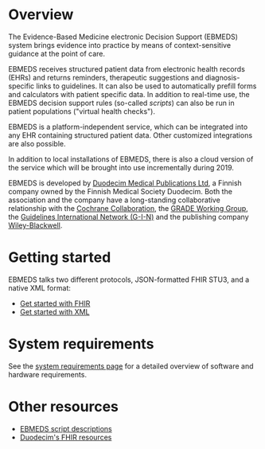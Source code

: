 # Overview

The Evidence-Based Medicine electronic Decision Support (EBMEDS) system brings evidence into practice by means of context-sensitive guidance at the point of care.

EBMEDS receives structured patient data from electronic health records (EHRs) and returns reminders, therapeutic suggestions and diagnosis-specific links to guidelines. It can also be used to automatically prefill forms and calculators with patient specific data. In addition to real-time use, the EBMEDS decision support rules (so-called *scripts*) can also be run in patient populations ("virtual health checks").

EBMEDS is a platform-independent service, which can be integrated into any EHR containing structured patient data. Other customized integrations are also possible.

In addition to local installations of EBMEDS, there is also a cloud version of the service which will be brought into use incrementally during 2019.

EBMEDS is developed by [Duodecim Medical Publications Ltd](http://www.duodecimpublications.com/), a Finnish company owned by the Finnish Medical Society Duodecim. Both the association and the company have a long-standing collaborative relationship with the [Cochrane Collaboration](http://www.cochrane.org/), the [GRADE Working Group](http://www.gradeworkinggroup.org/), the [Guidelines International Network (G-I-N)](http://www.g-i-n.net/) and the publishing company [Wiley-Blackwell](http://www.wiley.com/).

# Getting started

EBMEDS talks two different protocols, JSON-formatted FHIR STU3, and a native XML format:

* [Get started with FHIR](api/fhir/getting-started.md)
* [Get started with XML](api/xml/getting-started.md)

# System requirements

See the [system requirements page](system-requirements.md) for a detailed overview of software and hardware requirements.

# Other resources

* [EBMEDS script descriptions](http://www.ebmeds.org/web/guest/scripts)
* [Duodecim's FHIR resources](https://simplifier.net/DuodecimCDS)
